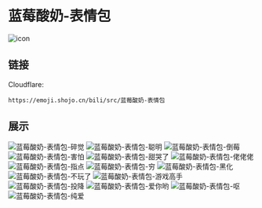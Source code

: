 # 蓝莓酸奶-表情包
![icon](https://emoji.shojo.cn/bili/src/蓝莓酸奶-表情包/icon.png)
## 链接
Cloudflare:
```
https://emoji.shojo.cn/bili/src/蓝莓酸奶-表情包
```
## 展示
![蓝莓酸奶-表情包-碎觉](https://emoji.shojo.cn/bili/src/蓝莓酸奶-表情包/蓝莓酸奶-表情包-碎觉.png)
![蓝莓酸奶-表情包-聪明](https://emoji.shojo.cn/bili/src/蓝莓酸奶-表情包/蓝莓酸奶-表情包-聪明.png)
![蓝莓酸奶-表情包-倒莓](https://emoji.shojo.cn/bili/src/蓝莓酸奶-表情包/蓝莓酸奶-表情包-倒莓.png)
![蓝莓酸奶-表情包-害怕](https://emoji.shojo.cn/bili/src/蓝莓酸奶-表情包/蓝莓酸奶-表情包-害怕.png)
![蓝莓酸奶-表情包-甜哭了](https://emoji.shojo.cn/bili/src/蓝莓酸奶-表情包/蓝莓酸奶-表情包-甜哭了.png)
![蓝莓酸奶-表情包-佬佬佬](https://emoji.shojo.cn/bili/src/蓝莓酸奶-表情包/蓝莓酸奶-表情包-佬佬佬.png)
![蓝莓酸奶-表情包-指点](https://emoji.shojo.cn/bili/src/蓝莓酸奶-表情包/蓝莓酸奶-表情包-指点.png)
![蓝莓酸奶-表情包-穷](https://emoji.shojo.cn/bili/src/蓝莓酸奶-表情包/蓝莓酸奶-表情包-穷.png)
![蓝莓酸奶-表情包-黑化](https://emoji.shojo.cn/bili/src/蓝莓酸奶-表情包/蓝莓酸奶-表情包-黑化.png)
![蓝莓酸奶-表情包-不玩了](https://emoji.shojo.cn/bili/src/蓝莓酸奶-表情包/蓝莓酸奶-表情包-不玩了.png)
![蓝莓酸奶-表情包-游戏高手](https://emoji.shojo.cn/bili/src/蓝莓酸奶-表情包/蓝莓酸奶-表情包-游戏高手.png)
![蓝莓酸奶-表情包-投降](https://emoji.shojo.cn/bili/src/蓝莓酸奶-表情包/蓝莓酸奶-表情包-投降.png)
![蓝莓酸奶-表情包-爱你哟](https://emoji.shojo.cn/bili/src/蓝莓酸奶-表情包/蓝莓酸奶-表情包-爱你哟.png)
![蓝莓酸奶-表情包-呕](https://emoji.shojo.cn/bili/src/蓝莓酸奶-表情包/蓝莓酸奶-表情包-呕.png)
![蓝莓酸奶-表情包-纯爱](https://emoji.shojo.cn/bili/src/蓝莓酸奶-表情包/蓝莓酸奶-表情包-纯爱.png)
